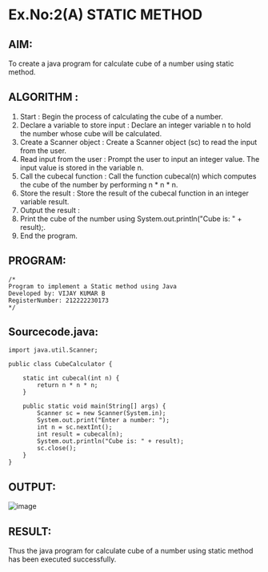 # Ex.No:2(A)  STATIC METHOD

## AIM:
To create a java program for calculate cube of a number using static method.

## ALGORITHM :
1.  Start : Begin the process of calculating the cube of a number.
2.	Declare a variable to store input : Declare an integer variable n to hold the number whose cube will be calculated.
3.	Create a Scanner object : Create a Scanner object (sc) to read the input from the user.
4.	Read input from the user : Prompt the user to input an integer value. The input value is stored in the variable n.
5.	Call the cubecal function : Call the function cubecal(n) which computes the cube of the number by performing n * n * n.
6.	Store the result : Store the result of the cubecal function in an integer variable result.
7.	Output the result :
8.	Print the cube of the number using System.out.println("Cube is: " + result);.
9.	End the program.




## PROGRAM:
 ```
/*
Program to implement a Static method using Java
Developed by: VIJAY KUMAR B
RegisterNumber: 212222230173
*/
```

## Sourcecode.java:
```
import java.util.Scanner;

public class CubeCalculator {

    static int cubecal(int n) {
        return n * n * n;
    }

    public static void main(String[] args) {
        Scanner sc = new Scanner(System.in);
        System.out.print("Enter a number: ");
        int n = sc.nextInt();
        int result = cubecal(n);
        System.out.println("Cube is: " + result);
        sc.close();
    }
}

```






## OUTPUT:

![image](https://github.com/user-attachments/assets/28ddea51-3cfa-435e-a0a6-16b3bff57a97)


## RESULT:
Thus the java program for calculate cube of a number using static method has been executed successfully.

